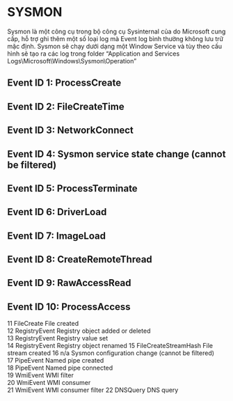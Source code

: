 # SYSMON



Sysmon là một công cụ trong bộ công cụ Sysinternal của do Microsoft cung cấp, hỗ trợ ghi thêm một số loại log mà Event log bình thường không lưu trữ mặc định. Sysmon sẽ chạy dưới dạng một Window Service và tùy theo cấu hình sẽ tạo ra các log trong folder “Application and Services Logs\Microsoft\Windows\Sysmon\Operation”


## Event ID 1: ProcessCreate



## Event ID 2: FileCreateTime
## Event ID 3: NetworkConnect		
## Event ID 4: Sysmon service state change (cannot be filtered)	
## Event ID 5: ProcessTerminate	
## Event ID 6: DriverLoad		
## Event ID 7: ImageLoad		
## Event ID 8: CreateRemoteThread	
## Event ID 9: RawAccessRead		
## Event ID 10: ProcessAccess	
11 FileCreate	File created	
12 RegistryEvent	Registry object added or deleted	
13 RegistryEvent	Registry value set	
14 RegistryEvent	Registry object renamed	
15 FileCreateStreamHash	File stream created	
16 n/a	Sysmon configuration change (cannot be filtered)	
17 PipeEvent	Named pipe created	
18 PipeEvent	Named pipe connected	
19 WmiEvent	WMI filter	
20 WmiEvent	WMI consumer	
21 WmiEvent	WMI consumer filter	
22 DNSQuery	DNS query
